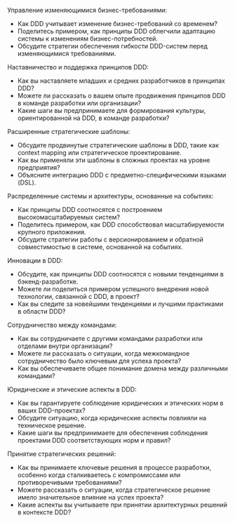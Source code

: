 Управление изменяющимися бизнес-требованиями:
- Как DDD учитывает изменение бизнес-требований со временем?
- Поделитесь примером, как принципы DDD облегчили адаптацию системы к изменениям бизнес-потребностей.
- Обсудите стратегии обеспечения гибкости DDD-систем перед изменяющимися требованиями.

Наставничество и поддержка принципов DDD:
- Как вы наставляете младших и средних разработчиков в принципах DDD?
- Можете ли рассказать о вашем опыте продвижения принципов DDD в команде разработки или организации?
- Какие шаги вы предпринимаете для формирования культуры, ориентированной на DDD, в команде разработки?

Расширенные стратегические шаблоны:
- Обсудите продвинутые стратегические шаблоны в DDD, такие как context mapping или стратегическое проектирование.
- Как вы применяли эти шаблоны в сложных проектах на уровне предприятия?
- Объясните интеграцию DDD с предметно-специфическими языками (DSL).

Распределенные системы и архитектуры, основанные на событиях:
- Как принципы DDD соотносятся с построением высокомасштабируемых систем?
- Поделитесь примером, как DDD способствовал масштабируемости крупного приложения.
- Обсудите стратегии работы с версионированием и обратной совместимостью в системе, основанной на событиях.

Инновации в DDD:
- Обсудите, как принципы DDD соотносятся с новыми тенденциями в бэкенд-разработке.
- Можете ли поделиться примером успешного внедрения новой технологии, связанной с DDD, в проект?
- Как вы следите за новейшими тенденциями и лучшими практиками в области DDD?

Сотрудничество между командами:
- Как вы сотрудничаете с другими командами разработки или отделами внутри организации?
- Можете ли рассказать о ситуации, когда межкомандное сотрудничество было ключевым для успеха проекта?
- Как вы обеспечиваете общее понимание домена между различными командами?

Юридические и этические аспекты в DDD:
- Как вы гарантируете соблюдение юридических и этических норм в ваших DDD-проектах?
- Обсудите ситуацию, когда юридические аспекты повлияли на техническое решение.
- Какие шаги вы предпринимаете для обеспечения соблюдения проектами DDD соответствующих норм и правил?

Принятие стратегических решений:
- Как вы принимаете ключевые решения в процессе разработки, особенно когда сталкиваетесь с компромиссами или противоречивыми требованиями?
- Можете рассказать о ситуации, когда стратегическое решение имело значительное влияние на успех проекта?
- Какие аспекты вы учитываете при принятии архитектурных решений в контексте DDD?